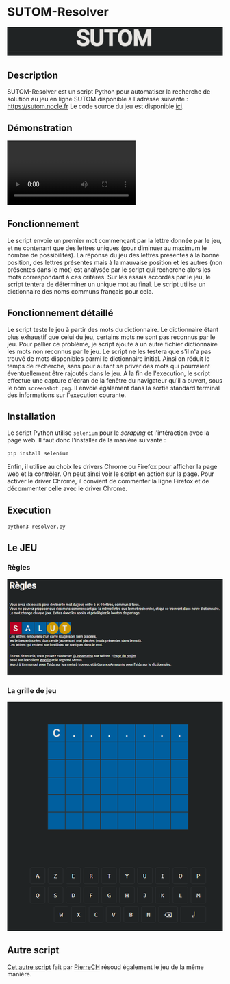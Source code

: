 # SUTOM-Resolver

<p align="center">
  <img src="images/titre.png">
</p>

## Description

SUTOM-Resolver est un script Python pour automatiser la recherche de solution au jeu en ligne SUTOM disponible à l'adresse suivante : https://sutom.nocle.fr
Le code source du jeu est disponible [ici](https://framagit.org/JonathanMM/sutom).

## Démonstration

![Video](demo/1.mp4)

## Fonctionnement

Le script envoie un premier mot commençant par la lettre donnée par le jeu, et ne contenant que des lettres uniques (pour diminuer au maximum le nombre de possibilités). La réponse du jeu des lettres présentes à la bonne position, des lettres présentes mais à la mauvaise position et les autres (non présentes dans le mot) est analysée par le script qui recherche alors les mots correspondant à ces critères. Sur les essais accordés par le jeu, le script tentera de déterminer un unique mot au final. Le script utilise un dictionnaire des noms communs français pour cela.

## Fonctionnement détaillé

Le script teste le jeu à partir des mots du dictionnaire. Le dictionnaire étant plus exhaustif que celui du jeu, certains mots ne sont pas reconnus par le jeu. Pour pallier ce problème, je script ajoute à un autre fichier dictionnaire les mots non reconnus par le jeu. Le script ne les testera que s'il n'a pas trouvé de mots disponibles parmi le dictionnaire initial. Ainsi on réduit le temps de recherche, sans pour autant se priver des mots qui pourraient éventuellement être rajoutés dans le jeu.
A la fin de l'execution, le script effectue une capture d'écran de la fenêtre du navigateur qu'il a ouvert, sous le nom `screenshot.png`. Il envoie également dans la sortie standard terminal des informations sur l'execution courante.

## Installation

Le script Python utilise `selenium` pour le *scraping* et l'intéraction avec la page web. Il faut donc l'installer de la manière suivante : 

```bash
pip install selenium
```

Enfin, il utilise au choix les drivers Chrome ou Firefox pour afficher la page web et la contrôler. On peut ainsi voir le script en action sur la page.
Pour activer le driver Chrome, il convient de commenter la ligne Firefox et de décommenter celle avec le driver Chrome.

## Execution

```bash
python3 resolver.py
```

## Le JEU

### Règles

![Règles](images/regles.png)

### La grille de jeu

![Grille](images/grille.png)

## Autre script

[Cet autre script](https://github.com/PierreChrd/py-sutom-cheat) fait par [PierreCH](https://github.com/PierreChrd) résoud également le jeu de la même manière.
